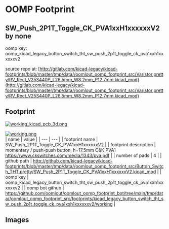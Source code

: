 # OOMP Footprint  
## SW_Push_2P1T_Toggle_CK_PVA1xxH1xxxxxxV2  by none  
  
oomp key: oomp_kicad_legacy_button_switch_tht_sw_push_2p1t_toggle_ck_pva1xxh1xxxxxxv2  
  
source repo at: [http://gitlab.com/kicad-legacy/kicad-footprints/blob/master/tmp/data//oomlout_oomp_footprint_src/Varistor.pretty/RV_Rect_V25S440P_L26.5mm_W8.2mm_P12.7mm.kicad_mod](http://gitlab.com/kicad-legacy/kicad-footprints/blob/master/tmp/data//oomlout_oomp_footprint_src/Varistor.pretty/RV_Rect_V25S440P_L26.5mm_W8.2mm_P12.7mm.kicad_mod)  
## Footprint  
  
[![working_kicad_pcb_3d.png](working_kicad_pcb_3d_600.png)](working_kicad_pcb_3d.png)  
  
[![working.png](working_600.png)](working.png)  
| name | value | 
| --- | --- | 
| footprint name | SW_Push_2P1T_Toggle_CK_PVA1xxH1xxxxxxV2 | 
| footprint description | momentary / push-push button, h=17.5mm C&K PVA1 https://www.ckswitches.com/media/1343/pva.pdf | 
| number of pads | 4 | 
| github path | http://github.com/kicad-legacy/kicad-footprints/blob/master/tmp/data//oomlout_oomp_footprint_src/Button_Switch_THT.pretty/SW_Push_2P1T_Toggle_CK_PVA1xxH1xxxxxxV2.kicad_mod | 
| oomp key | oomp_kicad_legacy_button_switch_tht_sw_push_2p1t_toggle_ck_pva1xxh1xxxxxxv2 | 
| oomp bot github | https://github.com/oomlout/oomlout_oomp_footprint_bot/tree/main/tmp/data//oomlout_oomp_footprint_src/footprints/kicad_legacy_button_switch_tht_sw_push_2p1t_toggle_ck_pva1xxh1xxxxxxv2/working | 
## Images  
